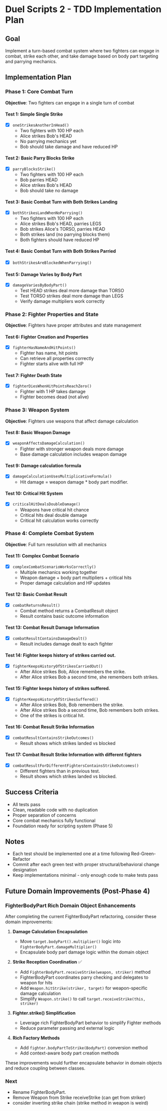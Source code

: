# Duel Scripts 2 - TDD Implementation Plan

## Goal
Implement a turn-based combat system where two fighters can engage in combat, strike each other, and take damage based on body part targeting and parrying mechanics.

## Implementation Plan

### Phase 1: Core Combat Turn
**Objective**: Two fighters can engage in a single turn of combat

#### Test 1: Simple Single Strike
- [x] `oneStrikesAnotherInHead()`
  - Two fighters with 100 HP each
  - Alice strikes Bob's HEAD
  - No parrying mechanics yet
  - Bob should take damage and have reduced HP

#### Test 2: Basic Parry Blocks Strike
- [x] `parryBlocksStrike()`
  - Two fighters with 100 HP each
  - Bob parries HEAD
  - Alice strikes Bob's HEAD
  - Bob should take no damage

#### Test 3: Basic Combat Turn with Both Strikes Landing
- [x] `bothStrikesLandWhenNoParrying()`
  - Two fighters with 100 HP each
  - Alice strikes Bob's HEAD, parries LEGS
  - Bob strikes Alice's TORSO, parries HEAD  
  - Both strikes land (no parrying blocks them)
  - Both fighters should have reduced HP

#### Test 4: Basic Combat Turn with Both Strikes Parried
- [x] `bothStrikesAreBlockedWhenParrying()`

#### Test 5: Damage Varies by Body Part
- [x] `damageVariesByBodyPart()`
  - Test HEAD strikes deal more damage than TORSO
  - Test TORSO strikes deal more damage than LEGS
  - Verify damage multipliers work correctly

### Phase 2: Fighter Properties and State
**Objective**: Fighters have proper attributes and state management

#### Test 6: Fighter Creation and Properties
- [x] `fighterHasNameAndHitPoints()`
  - Fighter has name, hit points
  - Can retrieve all properties correctly
  - Fighter starts alive with full HP

#### Test 7: Fighter Death State
- [x] `fighterDiesWhenHitPointsReachZero()`
  - Fighter with 1 HP takes damage
  - Fighter becomes dead (not alive)

### Phase 3: Weapon System
**Objective**: Fighters use weapons that affect damage calculation

#### Test 8: Basic Weapon Damage
- [x] `weaponAffectsDamageCalculation()`
  - Fighter with stronger weapon deals more damage
  - Base damage calculation includes weapon damage

#### Test 9: Damage calculation formula
- [x] `damageCalculationUsesMultiplicativeFormula()`
  - Hit damage = weapon damage * body part modifier.

#### Test 10: Critical Hit System
- [x] `criticalHitDealsDoubleDamage()`
  - Weapons have critical hit chance
  - Critical hits deal double damage
  - Critical hit calculation works correctly

### Phase 4: Complete Combat System
**Objective**: Full turn resolution with all mechanics

#### Test 11: Complex Combat Scenario
- [x] `complexCombatScenarioWorksCorrectly()`
  - Multiple mechanics working together
  - Weapon damage + body part multipliers + critical hits
  - Proper damage calculation and HP updates

#### Test 12: Basic Combat Result
- [x] `combatReturnsResult()`
  - Combat method returns a CombatResult object
  - Result contains basic outcome information

#### Test 13: Combat Result Damage Information
- [x] `combatResultContainsDamageDealt()`
  - Result includes damage dealt to each fighter

#### Test 14: Fighter keeps history of strikes carried out.
- [x] `fighterKeepsHistoryOfStrikesCarriedOut()`
  - After Alice strikes Bob, Alice remembers the strike.
  - After Alice strikes Bob a second time, she remembers both strikes.

#### Test 15: Fighter keeps history of strikes suffered.
- [x] `fighterKeepsHistoryOfStrikesSuffered()`
  - After Alice strikes Bob, Bob remembers the strike.
  - After Alice strikes Bob a second time, Bob remembers both strikes.
  - One of the strikes is critical hit.

#### Test 16: Combat Result Strike Information
- [x] `combatResultContainsStrikeOutcomes()`
  - Result shows which strikes landed vs blocked

#### Test 17: Combat Result Strike Information with different fighters
- [x] `combatResultForDifferentFightersContainsStrikeOutcomes()`
  - Different fighters than in previous test.
  - Result shows which strikes landed vs blocked.

## Success Criteria
- All tests pass
- Clean, readable code with no duplication
- Proper separation of concerns
- Core combat mechanics fully functional
- Foundation ready for scripting system (Phase 5)

## Notes
- Each test should be implemented one at a time following Red-Green-Refactor
- Commit after each green test with proper structural/behavioral change designation
- Keep implementations minimal - only enough code to make tests pass

## Future Domain Improvements (Post-Phase 4)

### FighterBodyPart Rich Domain Object Enhancements
After completing the current FighterBodyPart refactoring, consider these domain improvements:

1. **Damage Calculation Encapsulation**
   - Move `target.bodyPart().multiplier()` logic into `FighterBodyPart.damageMultiplier()`
   - Encapsulate body part damage logic within the domain object

2. **Strike Reception Coordination** ✅
   - Add `FighterBodyPart.receiveStrike(weapon, striker)` method
   - FighterBodyPart coordinates parry checking and delegates to weapon for hits
   - Add `Weapon.hitStrike(striker, target)` for weapon-specific damage calculation
   - Simplify `Weapon.strike()` to call `target.receiveStrike(this, striker)`

3. **Fighter.strike() Simplification**
   - Leverage rich FighterBodyPart behavior to simplify Fighter methods
   - Reduce parameter passing and external logic

4. **Rich Factory Methods**
   - Add `fighter.bodyPartToStrike(BodyPart)` conversion method
   - Add context-aware body part creation methods

These improvements would further encapsulate behavior in domain objects and reduce coupling between classes.

### Next
- Rename FighterBodyPart.
- Remove Weapon from Strike receiveStrike (can get from striker)
- consider inverting strike chain (strike method in weapon is weird)